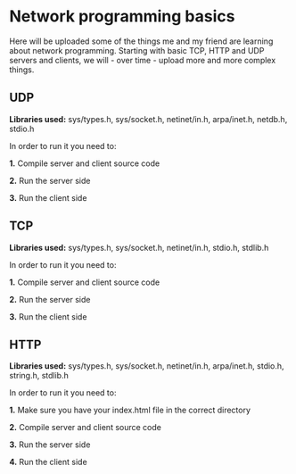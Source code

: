 # Network programming basics
Here will be uploaded some of the things me and my friend are learning about network programming.
Starting with basic TCP, HTTP and UDP servers and clients, we will - over time - upload more and more complex things.

## UDP
**Libraries used:** sys/types.h, sys/socket.h, netinet/in.h, arpa/inet.h, netdb.h, stdio.h

In order to run it you need to:

**1.** Compile server and client source code

**2.** Run the server side

**3.** Run the client side

## TCP
**Libraries used:** sys/types.h, sys/socket.h, netinet/in.h, stdio.h, stdlib.h

In order to run it you need to:

**1.** Compile server and client source code

**2.** Run the server side

**3.** Run the client side

## HTTP
**Libraries used:** sys/types.h, sys/socket.h, netinet/in.h, arpa/inet.h, stdio.h, string.h, stdlib.h

In order to run it you need to:

**1.** Make sure you have your index.html file in the correct directory

**2.** Compile server and client source code

**3.** Run the server side

**4.** Run the client side

